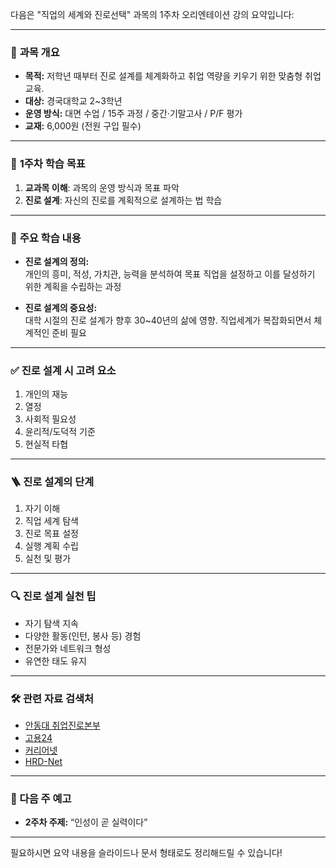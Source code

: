 다음은 "직업의 세계와 진로선택" 과목의 1주차 오리엔테이션 강의 요약입니다:

---

### 📌 **과목 개요**
- **목적:** 저학년 때부터 진로 설계를 체계화하고 취업 역량을 키우기 위한 맞춤형 취업 교육.
- **대상:** 경국대학교 2~3학년
- **운영 방식:** 대면 수업 / 15주 과정 / 중간·기말고사 / P/F 평가
- **교재:** 6,000원 (전원 구입 필수)

---

### 🎯 **1주차 학습 목표**
1. **교과목 이해**: 과목의 운영 방식과 목표 파악
2. **진로 설계**: 자신의 진로를 계획적으로 설계하는 법 학습

---

### 🧠 **주요 학습 내용**
- **진로 설계의 정의:**  
  개인의 흥미, 적성, 가치관, 능력을 분석하여 목표 직업을 설정하고 이를 달성하기 위한 계획을 수립하는 과정

- **진로 설계의 중요성:**  
  대학 시절의 진로 설계가 향후 30~40년의 삶에 영향. 직업세계가 복잡화되면서 체계적인 준비 필요

---

### ✅ **진로 설계 시 고려 요소**
1. 개인의 재능
2. 열정
3. 사회적 필요성
4. 윤리적/도덕적 기준
5. 현실적 타협

---

### 🪜 **진로 설계의 단계**
1. 자기 이해
2. 직업 세계 탐색
3. 진로 목표 설정
4. 실행 계획 수립
5. 실천 및 평가

---

### 🔍 **진로 설계 실천 팁**
- 자기 탐색 지속
- 다양한 활동(인턴, 봉사 등) 경험
- 전문가와 네트워크 형성
- 유연한 태도 유지

---

### 🛠️ **관련 자료 검색처**
- [안동대 취업진로본부](http://anujob.andong.ac.kr)
- [고용24](https://www.work24.go.kr)
- [커리어넷](https://www.career.go.kr)
- [HRD-Net](https://m.nrd.go.kr)

---

### 📅 다음 주 예고
- **2주차 주제:** “인성이 곧 실력이다”

---

필요하시면 요약 내용을 슬라이드나 문서 형태로도 정리해드릴 수 있습니다!
